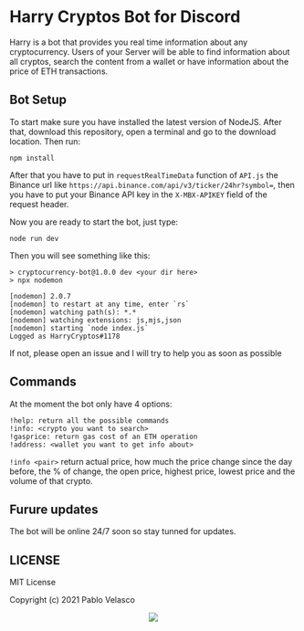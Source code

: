 # Harry Cryptos Bot for Discord

Harry is a bot that provides you real time information about any cryptocurrency.
Users of your Server will be able to find information about all cryptos, search the content
from a wallet or have information about the price of ETH transactions. 

## Bot Setup
To start make sure you have installed the latest version of NodeJS. After that, download this
repository, open a terminal and go to the download location. Then run:

```
npm install
```

After that you have to put in `requestRealTimeData` function of `API.js` the Binance url like
`https://api.binance.com/api/v3/ticker/24hr?symbol=`, then you have to put your Binance API key in
the `X-MBX-APIKEY` field of the request header.

Now you are ready to start the bot, just type:
```
node run dev
```
Then you will see something like this:
```
> cryptocurrency-bot@1.0.0 dev <your dir here>
> npx nodemon

[nodemon] 2.0.7
[nodemon] to restart at any time, enter `rs`
[nodemon] watching path(s): *.*
[nodemon] watching extensions: js,mjs,json
[nodemon] starting `node index.js`
Logged as HarryCryptos#1178
```
If not, please open an issue and I will try to help you as soon as possible

## Commands 

At the moment the bot only have 4 options:

```
!help: return all the possible commands
!info: <crypto you want to search>
!gasprice: return gas cost of an ETH operation
!address: <wallet you want to get info about>
```

`!info <pair>` return actual price, how much the price change since the day before, the % of change,
the open price, highest price, lowest price and the volume of that crypto.

## Furure updates

The bot will be online 24/7 soon so stay tunned for updates.

## LICENSE
MIT License

Copyright (c) 2021 Pablo Velasco

<p align="center">
    <img src="https://camo.githubusercontent.com/a3b57c4106667bd858cb4ddb64a0e5b882bfb552/68747470733a2f2f6d656469612e67697068792e636f6d2f6d656469612f31316a6c6e6c7451675569326d512f67697068792e676966" data-canonical-src="https://media.giphy.com/media/11jlnltQgUi2mQ/giphy.gif" style="max-width:100%;">
    </a>
</p>